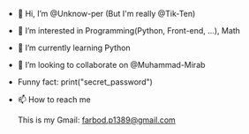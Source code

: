 - 👋 Hi, I’m @Unknow-per (But I'm really @Tik-Ten)
- 👀 I’m interested in Programming(Python, Front-end, ...), Math
- 🌱 I’m currently learning Python
- 💞️ I’m looking to collaborate on @Muhammad-Mirab
- Funny fact: print("secret_password")
- 📫 How to reach me

  This is my Gmail: farbod.p1389@gmail.com
